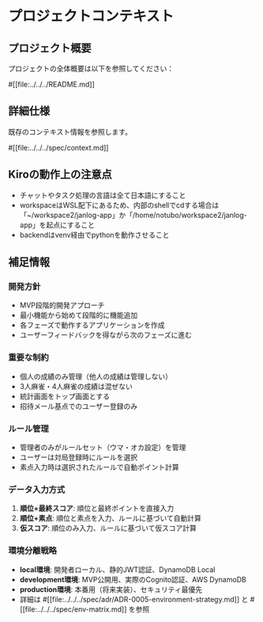 # プロジェクトコンテキスト

## プロジェクト概要

プロジェクトの全体概要は以下を参照してください：

#[[file:../../../README.md]]

## 詳細仕様

既存のコンテキスト情報を参照します。

#[[file:../../../spec/context.md]]

## Kiroの動作上の注意点
- チャットやタスク処理の言語は全て日本語にすること
- workspaceはWSL配下にあるため、内部のshellでcdする場合は「~/workspace2/janlog-app」か「/home/notubo/workspace2/janlog-app」を起点にすること
- backendはvenv経由でpythonを動作させること

## 補足情報

### 開発方針
- MVP段階的開発アプローチ
- 最小機能から始めて段階的に機能追加
- 各フェーズで動作するアプリケーションを作成
- ユーザーフィードバックを得ながら次のフェーズに進む

### 重要な制約
- 個人の成績のみ管理（他人の成績は管理しない）
- 3人麻雀・4人麻雀の成績は混ぜない
- 統計画面をトップ画面とする
- 招待メール基点でのユーザー登録のみ

### ルール管理
- 管理者のみがルールセット（ウマ・オカ設定）を管理
- ユーザーは対局登録時にルールを選択
- 素点入力時は選択されたルールで自動ポイント計算

### データ入力方式
1. **順位+最終スコア**: 順位と最終ポイントを直接入力
2. **順位+素点**: 順位と素点を入力、ルールに基づいて自動計算
3. **仮スコア**: 順位のみ入力、ルールに基づいて仮スコア計算

### 環境分離戦略
- **local環境**: 開発者ローカル、静的JWT認証、DynamoDB Local
- **development環境**: MVP公開用、実際のCognito認証、AWS DynamoDB
- **production環境**: 本番用（将来実装）、セキュリティ最優先
- 詳細は #[[file:../../../spec/adr/ADR-0005-environment-strategy.md]] と #[[file:../../../spec/env-matrix.md]] を参照